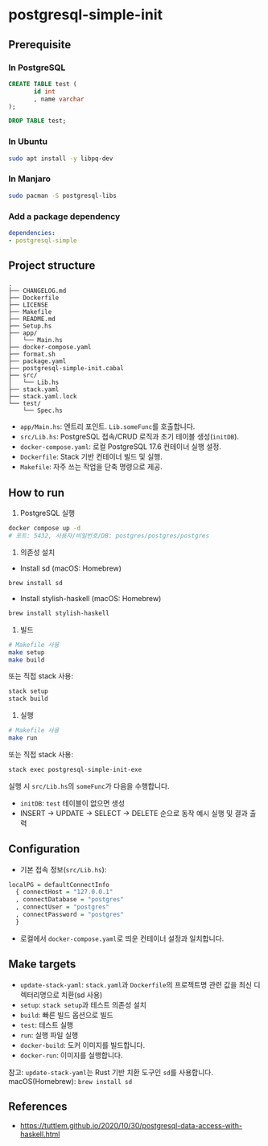 # postgresql-simple-init

## Prerequisite

### In PostgreSQL

```sql
CREATE TABLE test (
       id int
       , name varchar
);

DROP TABLE test;
```

### In Ubuntu

```bash
sudo apt install -y libpq-dev
```

### In Manjaro

```bash
sudo pacman -S postgresql-libs
```

### Add a package dependency

```yaml
dependencies:
- postgresql-simple
```

## Project structure

```text
.
├── CHANGELOG.md
├── Dockerfile
├── LICENSE
├── Makefile
├── README.md
├── Setup.hs
├── app/
│   └── Main.hs
├── docker-compose.yaml
├── format.sh
├── package.yaml
├── postgresql-simple-init.cabal
├── src/
│   └── Lib.hs
├── stack.yaml
├── stack.yaml.lock
└── test/
    └── Spec.hs
```

- `app/Main.hs`: 엔트리 포인트. `Lib.someFunc`를 호출합니다.
- `src/Lib.hs`: PostgreSQL 접속/CRUD 로직과 초기 테이블 생성(`initDB`).
- `docker-compose.yaml`: 로컬 PostgreSQL 17.6 컨테이너 실행 설정.
- `Dockerfile`: Stack 기반 컨테이너 빌드 및 실행.
- `Makefile`: 자주 쓰는 작업을 단축 명령으로 제공.

## How to run

1. PostgreSQL 실행

```bash
docker compose up -d
# 포트: 5432, 사용자/비밀번호/DB: postgres/postgres/postgres
```

1. 의존성 설치

- Install sd (macOS: Homebrew)

```bash
brew install sd
```

- Install stylish-haskell (macOS: Homebrew)

```bash
brew install stylish-haskell
```

1. 빌드

```bash
# Makefile 사용
make setup
make build
```

또는 직접 stack 사용:

```bash
stack setup
stack build
```

1. 실행

```bash
# Makefile 사용
make run
```

또는 직접 stack 사용:

```bash
stack exec postgresql-simple-init-exe
```

실행 시 `src/Lib.hs`의 `someFunc`가 다음을 수행합니다.

- `initDB`: `test` 테이블이 없으면 생성
- INSERT → UPDATE → SELECT → DELETE 순으로 동작 예시 실행 및 결과 출력

## Configuration

- 기본 접속 정보(`src/Lib.hs`):

```haskell
localPG = defaultConnectInfo
  { connectHost = "127.0.0.1"
  , connectDatabase = "postgres"
  , connectUser = "postgres"
  , connectPassword = "postgres"
  }
```

- 로컬에서 `docker-compose.yaml`로 띄운 컨테이너 설정과 일치합니다.

## Make targets

- `update-stack-yaml`: `stack.yaml`과 `Dockerfile`의 프로젝트명 관련 값을 최신 디렉터리명으로 치환(sd 사용)
- `setup`: `stack setup`과 테스트 의존성 설치
- `build`: 빠른 빌드 옵션으로 빌드
- `test`: 테스트 실행
- `run`: 실행 파일 실행
- `docker-build`: 도커 이미지를 빌드합니다.
- `docker-run`: 이미지를 실행합니다.

참고: `update-stack-yaml`는 Rust 기반 치환 도구인 `sd`를 사용합니다. macOS(Homebrew): `brew install sd`

## References

- <https://tuttlem.github.io/2020/10/30/postgresql-data-access-with-haskell.html>
